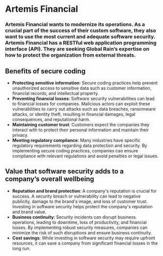 # Artemis Financial

### Artemis Financial wants to modernize its operations. As a crucial part of the success of their custom software, they also want to use the most current and adequate software security. Artemis Financial has a RESTful web application programming interface (API). They are seeking Global Rain’s expertise on how to protect the organization from external threats.

## Benefits of secure coding

- __Protecting sensitive information__: Secure coding practices help prevent unauthorized access to sensitive data such as customer information, financial records, and intellectual property.
- __Preventing financial losses__: Software security vulnerabilities can lead to financial losses for companies. Malicious actors can exploit these vulnerabilities to carry out attacks such as data breaches, ransomware attacks, or identity theft, resulting in financial damages, legal consequences, and reputational harm.
- __Maintaining customer trust__: Customers expect the companies they interact with to protect their personal information and maintain their privacy.
- __Meeting regulatory compliance__: Many industries have specific regulatory requirements regarding data protection and security. By implementing secure coding practices, companies can ensure compliance with relevant regulations and avoid penalties or legal issues.

## Value that software security adds to a company’s overall wellbeing

- __Reputation and brand protection__: A company's reputation is crucial for success. A security breach or vulnerability can lead to negative publicity, damage to the brand's image, and loss of customer trust. Investing in software security helps protect the company's reputation and brand value.
- __Business continuity__: Security incidents can disrupt business operations, leading to downtime, loss of productivity, and financial losses. By implementing robust security measures, companies can minimize the risk of such disruptions and ensure business continuity.
- __Cost savings__: While investing in software security may require upfront resources, it can save a company from significant financial losses in the long run. 
